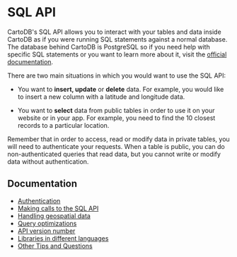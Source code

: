 # SQL API

CartoDB's SQL API allows you to interact with your tables and data inside CartoDB as if you were running SQL statements against a normal database. The database behind CartoDB is PostgreSQL so if you need help with specific SQL statements or you want to learn more about it, visit the [official documentation](http://www.postgresql.org/docs/9.1/static/sql.html).

There are two main situations in which you would want to use the SQL API:

- You want to **insert, update** or **delete** data. For example, you would like to insert a new column with a latitude and longitude data.

- You want to **select** data from public tables in order to use it on your website or in your app. For example, you need to find the 10 closest records to a particular location.

Remember that in order to access, read or modify data in private tables, you will need to authenticate your requests. When a table is public, you can do non-authenticated queries that read data, but you cannot write or modify data without authentication.

## Documentation

* [Authentication](authentication.md)
* [Making calls to the SQL API](making_calls.md)
* [Handling geospatial data](handling_geospatial_data.md)
* [Query optimizations](query_optimizations.md)
* [API version number](version.md)
* [Libraries in different languages](libraries_support.md)
* [Other Tips and Questions](tips_and_tricks.md)
